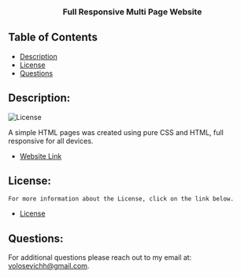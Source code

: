 <p align="center">
  <h3 align="center">Full Responsive Multi Page Website</h3>

  ## Table of Contents
- [Description](#description)
- [License](#license) 
- [Questions](#questions)

## Description:
![License](https://img.shields.io/badge/License--blue.svg "License Badge")

A simple HTML pages was created using pure CSS and HTML, full responsive for all devices.

- [Website Link](https://volosevych.github.io/Bootstrap-Landing-Page/)

## License:
    For more information about the License, click on the link below.
    
- [License](https://opensource.org/licenses/)

## Questions:

For additional questions please reach out to my email at: volosevichh@gmail.com.
